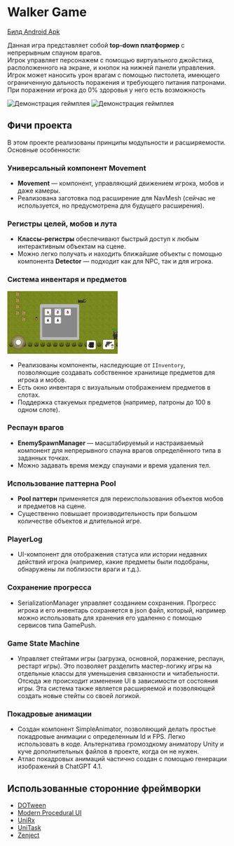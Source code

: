 # Walker Game
[Билд Android Apk](https://github.com/Ekcof/WalkerTest/blob/main/build.apk)

Данная игра представляет собой **top-down платформер** с непрерывным спауном врагов.  
Игрок управляет персонажем с помощью виртуального джойстика, расположенного на экране, и кнопок на нижней панели управления.
Игрок может наносить урон врагам с помощью пистолета, имеющего ограниченную дальность поражения и требующего питания патронами. При поражении игрока до 0% здоровья у него есть возможность

![Демонстрация геймплея](1.gif)
![Демонстрация геймплея](2.gif)
## Фичи проекта

В этом проекте реализованы принципы модульности и расширяемости. Основные особенности:

### Универсальный компонент Movement

- **Movement** — компонент, управляющий движением игрока, мобов и даже камеры.
- Реализована заготовка под расширение для NavMesh (сейчас не используется, но предусмотрена для будущего расширения).

### Регистры целей, мобов и лута

- **Классы-регистры** обеспечивают быстрый доступ к любым интерактивным объектам на сцене.
- Можно легко получать и находить ближайшие объекты с помощью компонента **Detector** — подходит как для NPC, так и для игрока.

### Система инвентаря и предметов
<img src="screen1.png" width="50%" alt="Инвентарь" />

- Реализованы компоненты, наследующие от `IInventory`, позволяющие создавать собственное хранилище предметов для игрока и мобов.
- Есть окно инвентаря с визуальным отображением предметов в слотах.
- Поддержка стакуемых предметов (например, патроны до 100 в одном слоте).

### Респаун врагов

- **EnemySpawnManager** — масштабируемый и настраиваемый компонент для непрерывного спауна врагов определённого типа в заданных точках.
- Можно задавать время между спаунами и время удаления тел.

### Использование паттерна Pool

- **Pool паттерн** применяется для переиспользования объектов мобов и предметов на сцене.
- Существенно повышает производительность при большом количестве объектов и длительной игре.

### PlayerLog

- UI-компонент для отображения статуса или истории недавних действий игрока (например, какие предметы были подобраны, обнаружены ли поблизости враги и т.д.).

### Сохранение прогресса
- SerializationManager управляет созданием сохранения. Прогресс игрока и его инвентарь сохраняется в json файл, который, например можно использовать для хранения его удаленно с помощью сервисов типа GamePush.

### Game State Machine
- Управляет стейтами игры (загрузка, основной, поражение, респаун, рестарт игры). Это позволяет разделить мастер-логику игры на отдельные классы для уменьшения связанности и читабельности. Отсюда же происходит изменение UI в зависимости от состояния игры. Эта система также является расширяемой и позволяющей создать новые стейты со своей логикой.

### Покадровые анимации

- Создан компонент SimpleAnimator, позволяющий делать простые покадровые анимации с определенным Id и FPS. Легко использовать в коде. Альтернатива громоздкому аниматору Unity и куче дополнительных файлов в проекте, когда он не нужен.
- Атлас покадровых анимаций частично создан с помощью генерации изображений в ChatGPT 4.1.

## Использованные сторонние фреймворки

- [DOTween](https://dotween.demigiant.com/)
- [Modern Procedural UI](https://assetstore.unity.com/packages/tools/gui/modern-procedural-ui-kit-163041?srsltid=AfmBOopn-cfp-mfrnN0qQsbGuy-u2wUzWUX8YROeWCQJLGp4mF-SqSe6)
- [UniRx](https://github.com/neuecc/UniRx)
- [UniTask](https://github.com/Cysharp/UniTask)
- [Zenject](https://assetstore.unity.com/packages/tools/utilities/extenject-dependency-injection-ioc-157735?srsltid=AfmBOopj-j373LwxTpgq9BHBDAKjEUk4ikFjBVLs1R7gHQitIq-32iPL)
